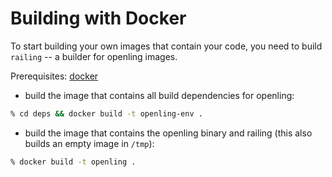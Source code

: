 
# Building with Docker

To start building your own images that contain your code, you
need to build `railing` -- a builder for openling images.

Prerequisites: [docker](http://www.docker.io)

* build the image that contains all build dependencies for openling:

```sh
% cd deps && docker build -t openling-env .
```

* build the image that contains the openling binary and railing
(this also builds an empty image in `/tmp`):

```sh
% docker build -t openling .
```

